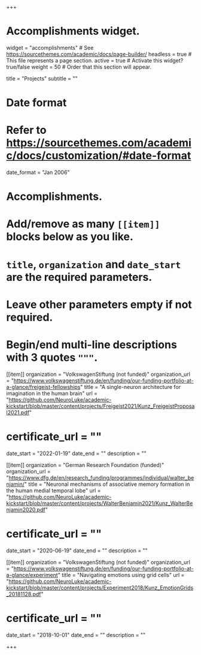 +++
# Accomplishments widget.
widget = "accomplishments"  # See https://sourcethemes.com/academic/docs/page-builder/
headless = true  # This file represents a page section.
active = true  # Activate this widget? true/false
weight = 50  # Order that this section will appear.

title = "Projects"
subtitle = ""

# Date format
#   Refer to https://sourcethemes.com/academic/docs/customization/#date-format
date_format = "Jan 2006"

# Accomplishments.
#   Add/remove as many `[[item]]` blocks below as you like.
#   `title`, `organization` and `date_start` are the required parameters.
#   Leave other parameters empty if not required.
#   Begin/end multi-line descriptions with 3 quotes `"""`.


[[item]]
  organization = "VolkswagenStiftung (not funded)"
  organization_url = "https://www.volkswagenstiftung.de/en/funding/our-funding-portfolio-at-a-glance/freigeist-fellowships"
  title = "A single-neuron architecture for imagination in the human brain"
  url = "https://github.com/NeuroLuke/academic-kickstart/blob/master/content/projects/Freigeist2021/Kunz_FreigeistProposal2021.pdf"
# certificate_url = ""
  date_start = "2022-01-19"
  date_end = ""
  description = ""

[[item]]
  organization = "German Research Foundation (funded)"
  organization_url = "https://www.dfg.de/en/research_funding/programmes/individual/walter_benjamin/"
  title = "Neuronal mechanisms of associative memory formation in the human medial temporal lobe"
  url = "https://github.com/NeuroLuke/academic-kickstart/blob/master/content/projects/WalterBenjamin2021/Kunz_WalterBenjamin2020.pdf"
# certificate_url = ""
  date_start = "2020-06-19"
  date_end = ""
  description = ""

[[item]]
  organization = "VolkswagenStiftung (not funded)"
  organization_url = "https://www.volkswagenstiftung.de/en/funding/our-funding-portfolio-at-a-glance/experiment"
  title = "Navigating emotions using grid cells"
  url = "https://github.com/NeuroLuke/academic-kickstart/blob/master/content/projects/Experiment2018/Kunz_EmotionGrids_20181128.pdf"
# certificate_url = ""
  date_start = "2018-10-01"
  date_end = ""
  description = ""

+++
